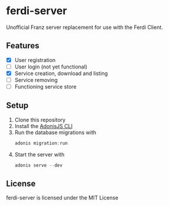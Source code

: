 # ferdi-server
Unofficial Franz server replacement for use with the Ferdi Client.

## Features
- [x] User registration
- [ ] User login (not yet functional)
- [x] Service creation, download and listing
- [ ] Service removing
- [ ] Functioning service store

## Setup
1. Clone this repository
2. Install the [AdonisJS CLI](https://adonisjs.com/)
3. Run the database migrations with
    ```js
    adonis migration:run
    ```
4. Start the server with
    ```js
    adonis serve --dev
    ```

## License
ferdi-server is licensed under the MIT License
